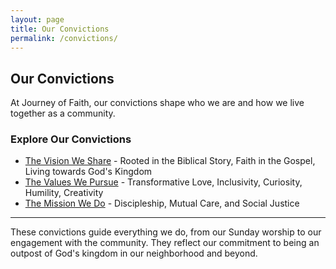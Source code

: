 ```yaml
---
layout: page
title: Our Convictions
permalink: /convictions/
---
```


## Our Convictions

At Journey of Faith, our convictions shape who we are and how we live together as a community.

### Explore Our Convictions

- [The Vision We Share](/convictions/vision/) - Rooted in the Biblical Story, Faith in the Gospel, Living towards God's Kingdom
- [The Values We Pursue](/convictions/values/) - Transformative Love, Inclusivity, Curiosity, Humility, Creativity
- [The Mission We Do](/convictions/mission/) - Discipleship, Mutual Care, and Social Justice

---

These convictions guide everything we do, from our Sunday worship to our engagement with the community. They reflect our commitment to being an outpost of God's kingdom in our neighborhood and beyond.

